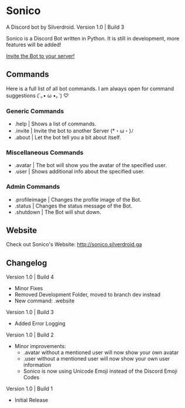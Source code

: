 # Sonico
A Discord bot by Silverdroid.
Version 1.0 | Build 3

Sonico is a Discord Bot written in Python.
It is still in development, more features will be added!

[Invite the Bot to your server!](http://sonico.silverdroid.ga/invite.php)

## Commands
Here is a full list of all bot commands.
I am always open for command suggestions (´｡• ω •｡`) ♡

### Generic Commands
- .help | Shows a list of commands.
- .invite | Invite the bot to another Server (*・ω・)ﾉ
- .about | Let the bot tell you a bit about itself.

### Miscellaneous Commands
- .avatar | The bot will show you the avatar of the specified user.
- .user | Shows additional info about the specified user.

### Admin Commands
- .profileimage | Changes the profile image of the Bot.
- .status | Changes the status message of the Bot.
- .shutdown | The Bot will shut down.

## Website
Check out Sonico's Website: http://sonico.silverdroid.ga

## Changelog
Version 1.0 | Build 4
- Minor Fixes
- Removed Development Folder, moved to branch dev instead
- New command: .website

Version 1.0 | Build 3
- Added Error Logging

Version 1.0 | Build 2
- Minor improvements:
    - .avatar without a mentioned user will now show your own avatar
    - .user without a mentioned user will now show your own user information
    - Sonico is now using Unicode Emoji instead of the Discord Emoji Codes

Version 1.0 | Build 1
- Initial Release
